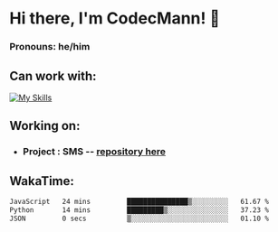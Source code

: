 # Hi there, I'm CodecMann! 👋

### Pronouns: he/him


## Can work with:
[![My Skills](https://skillicons.dev/icons?i=java,kotlin,nodejs,django,python,bots&theme=dark)](https://skillicons.dev)


## Working on:
- ### Project : SMS -- [repository here](https://github.com/NikeStyleProject/project-sms)

## WakaTime:

<!--START_SECTION:waka-->

```txt
JavaScript   24 mins         ███████████████▒░░░░░░░░░   61.67 %
Python       14 mins         █████████▒░░░░░░░░░░░░░░░   37.23 %
JSON         0 secs          ▒░░░░░░░░░░░░░░░░░░░░░░░░   01.10 %
```

<!--END_SECTION:waka-->

